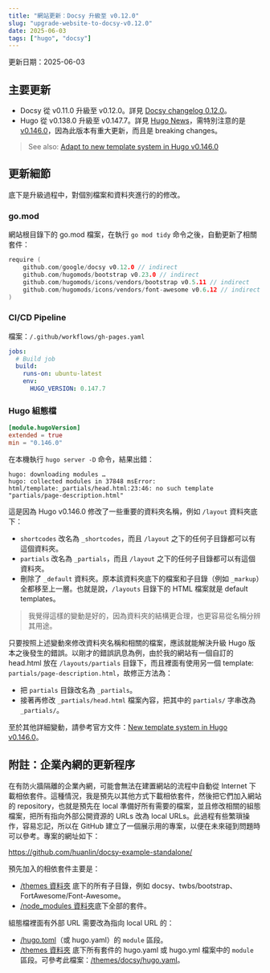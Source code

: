 ```yaml
---
title: "網站更新：Docsy 升級至 v0.12.0"
slug: "upgrade-website-to-docsy-v0.12.0"
date: 2025-06-03
tags: ["hugo", "docsy"]
---
```


更新日期：2025-06-03

## 主要更新

- Docsy 從 v0.11.0 升級至 v0.12.0。詳見 [Docsy changelog 0.12.0](https://www.docsy.dev/project/changelog/#0120)。
- Hugo 從 v0.138.0 升級至 v0.147.7。詳見 [Hugo News](https://gohugo.io/news/)，需特別注意的是 [v0.146.0](https://github.com/gohugoio/hugo/releases/tag/v0.146.0)，因為此版本有重大更新，而且是 breaking changes。

> See also: [Adapt to new template system in Hugo v0.146.0](https://github.com/google/docsy/issues/2243)

## 更新細節

底下是升級過程中，對個別檔案和資料夾進行的的修改。

### go.mod

網站根目錄下的 go.mod 檔案，在執行 `go mod tidy` 命令之後，自動更新了相關套件：

```go
require (
	github.com/google/docsy v0.12.0 // indirect
	github.com/hugomods/bootstrap v0.23.0 // indirect
	github.com/hugomods/icons/vendors/bootstrap v0.5.11 // indirect
	github.com/hugomods/icons/vendors/font-awesome v0.6.12 // indirect
)
```

### CI/CD Pipeline

檔案：`/.github/workflows/gh-pages.yaml`

```yaml
jobs:
  # Build job
  build:
    runs-on: ubuntu-latest
    env:
      HUGO_VERSION: 0.147.7
```

### Hugo 組態檔

```toml
[module.hugoVersion]
extended = true
min = "0.146.0"
```

在本機執行 `hugo server -D` 命令，結果出錯：

```text
hugo: downloading modules …
hugo: collected modules in 37848 msError: html/template:_partials/head.html:23:46: no such template "partials/page-description.html"
```

這是因為 Hugo v0.146.0 修改了一些重要的資料夾名稱，例如 `/layout` 資料夾底下：

- `shortcodes` 改名為 `_shortcodes`，而且 `/layout` 之下的任何子目錄都可以有這個資料夾。
- `partials` 改名為 `_partials`，而且 `/layout` 之下的任何子目錄都可以有這個資料夾。
- 刪除了 `_default` 資料夾。原本該資料夾底下的檔案和子目錄（例如 `_markup`）全都移至上一層。也就是說，`/layouts` 目錄下的 HTML 檔案就是 default templates。

> 我覺得這樣的變動是好的，因為資料夾的結構更合理，也更容易從名稱分辨其用途。

只要按照上述變動來修改資料夾名稱和相關的檔案，應該就能解決升級 Hugo 版本之後發生的錯誤。以剛才的錯誤訊息為例，由於我的網站有一個自訂的 head.html 放在 `/layouts/partials` 目錄下，而且裡面有使用另一個 template: `partials/page-description.html`，故修正方法為：

- 把 `partials` 目錄改名為 `_partials`。
- 接著再修改 `_partials/head.html` 檔案內容，把其中的 `partials/` 字串改為 `_partials/`。

至於其他詳細變動，請參考官方文件：[New template system in Hugo v0.146.0](https://gohugo.io/templates/new-templatesystem-overview/)。

## 附註：企業內網的更新程序

在有防火牆隔離的企業內網，可能會無法在建置網站的流程中自動從 Internet 下載相依套件。這種情況，我是預先以其他方式下載相依套件，然後把它們加入網站的 repository，也就是預先在 local 準備好所有需要的檔案，並且修改相關的組態檔案，把所有指向外部公開資源的 URLs 改為 local URLs。此過程有些繁瑣操作，容易忘記，所以在 GitHub 建立了一個展示用的專案，以便在未來碰到問題時可以參考。專案的網址如下：

<https://github.com/huanlin/docsy-example-standalone/>

預先加入的相依套件主要是：

- [/themes 資料夾](https://github.com/huanlin/docsy-example-standalone/tree/main/themes) 底下的所有子目錄，例如 docsy、twbs/bootstrap、FortAwesome/Font-Awesome。
- [/node_modules 資料夾](https://github.com/huanlin/docsy-example-standalone/tree/main/node_modules)底下全部的套件。

組態檔裡面有外部 URL 需要改為指向 local URL 的：

- [/hugo.toml](https://github.com/huanlin/docsy-example-standalone/blob/main/hugo.toml)（或 hugo.yaml）的 `module` 區段。
- [/themes 資料夾](https://github.com/huanlin/docsy-example-standalone/tree/main/themes) 底下所有套件的 hugo.yaml 或 hugo.yml 檔案中的 `module` 區段。可參考此檔案：[/themes/docsy/hugo.yaml](https://github.com/huanlin/docsy-example-standalone/blob/main/themes/docsy/hugo.yaml)。
